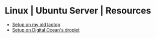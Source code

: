 # Linux | Ubuntu Server | Resources

* [Setup on my old laptop](/old-laptop.md)
* [Setup on Digital Ocean's droplet](/digital-ocean.md)
